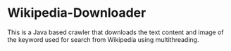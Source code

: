 # Wikipedia-Downloader

This is a Java based crawler that downloads the text content and image of the keyword used for search from Wikipedia using multithreading.
